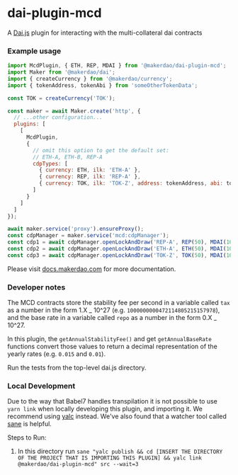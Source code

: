 # dai-plugin-mcd

A [Dai.js](https://github.com/makerdao/dai.js) plugin for interacting with the
multi-collateral dai contracts

### Example usage

```js
import McdPlugin, { ETH, REP, MDAI } from '@makerdao/dai-plugin-mcd';
import Maker from '@makerdao/dai';
import { createCurrency } from '@makerdao/currency';
import { tokenAddress, tokenAbi } from 'someOtherTokenData';

const TOK = createCurrency('TOK');

const maker = await Maker.create('http', {
  // ...other configuration...
  plugins: [
    [
      McdPlugin,
      {
        // omit this option to get the default set:
        // ETH-A, ETH-B, REP-A
        cdpTypes: [
          { currency: ETH, ilk: 'ETH-A' },
          { currency: REP, ilk: 'REP-A' },
          { currency: TOK, ilk: 'TOK-Z', address: tokenAddress, abi: tokenAbi }
        ]
      }
    ]
  ]
});

await maker.service('proxy').ensureProxy();
const cdpManager = maker.service('mcd:cdpManager');
const cdp1 = await cdpManager.openLockAndDraw('REP-A', REP(50), MDAI(1000));
const cdp2 = await cdpManager.openLockAndDraw('ETH-A', ETH(50), MDAI(1000));
const cdp3 = await cdpManager.openLockAndDraw('TOK-Z', TOK(50), MDAI(1000));
```

Please visit
[docs.makerdao.com](https://docs.makerdao.com/building-with-maker/daijs) for
more documentation.

### Developer notes

The MCD contracts store the stability fee per second in a variable called `tax`
as a number in the form 1.X _ 10^27 (e.g. `1000000000472114805215157978`), and
the base rate in a variable called `repo` as a number in the form 0.X _ 10^27.

In this plugin, the `getAnnualStabilityFee()` and get `getAnnualBaseRate`
functions convert those values to return a decimal representation of the yearly
rates (e.g. `0.015` and `0.01`).

Run the tests from the top-level dai.js directory.

### Local Development

Due to the way that Babel7 handles transpilation it is not possible to use
`yarn link` when locally developing this plugin, and importing it. We recommend
using [yalc](https://github.com/whitecolor/yalc) instead. We've also found that
a watcher tool called [sane](https://github.com/amasad/sane) is helpful.

Steps to Run:

1. In this directory run
   `sane "yalc publish && cd [INSERT THE DIRECTORY OF THE PROJECT THAT IS IMPORTING THIS PLUGIN] && yalc link @makerdao/dai-plugin-mcd" src --wait=3`
